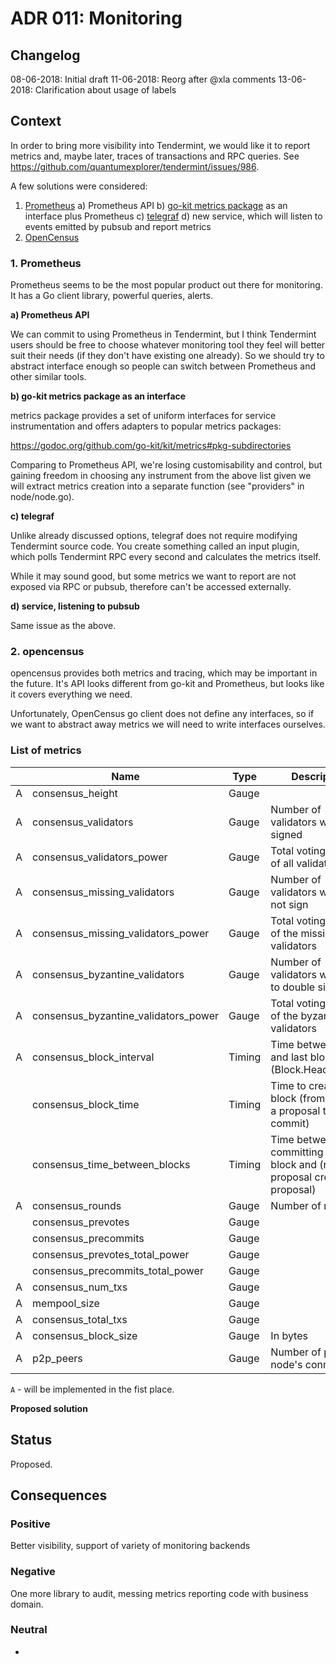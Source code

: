 # ADR 011: Monitoring

## Changelog

08-06-2018: Initial draft
11-06-2018: Reorg after @xla comments
13-06-2018: Clarification about usage of labels

## Context

In order to bring more visibility into Tendermint, we would like it to report
metrics and, maybe later, traces of transactions and RPC queries. See
https://github.com/quantumexplorer/tendermint/issues/986.

A few solutions were considered:

1. [Prometheus](https://prometheus.io)
   a) Prometheus API
   b) [go-kit metrics package](https://github.com/go-kit/kit/tree/master/metrics) as an interface plus Prometheus
   c) [telegraf](https://github.com/influxdata/telegraf)
   d) new service, which will listen to events emitted by pubsub and report metrics
2. [OpenCensus](https://opencensus.io/introduction/)

### 1. Prometheus

Prometheus seems to be the most popular product out there for monitoring. It has
a Go client library, powerful queries, alerts.

**a) Prometheus API**

We can commit to using Prometheus in Tendermint, but I think Tendermint users
should be free to choose whatever monitoring tool they feel will better suit
their needs (if they don't have existing one already). So we should try to
abstract interface enough so people can switch between Prometheus and other
similar tools.

**b) go-kit metrics package as an interface**

metrics package provides a set of uniform interfaces for service
instrumentation and offers adapters to popular metrics packages:

https://godoc.org/github.com/go-kit/kit/metrics#pkg-subdirectories

Comparing to Prometheus API, we're losing customisability and control, but gaining
freedom in choosing any instrument from the above list given we will extract
metrics creation into a separate function (see "providers" in node/node.go).

**c) telegraf**

Unlike already discussed options, telegraf does not require modifying Tendermint
source code. You create something called an input plugin, which polls
Tendermint RPC every second and calculates the metrics itself.

While it may sound good, but some metrics we want to report are not exposed via
RPC or pubsub, therefore can't be accessed externally.

**d) service, listening to pubsub**

Same issue as the above.

### 2. opencensus

opencensus provides both metrics and tracing, which may be important in the
future. It's API looks different from go-kit and Prometheus, but looks like it
covers everything we need.

Unfortunately, OpenCensus go client does not define any
interfaces, so if we want to abstract away metrics we
will need to write interfaces ourselves.

### List of metrics

|     | Name                                 | Type   | Description                                                                   |
| --- | ------------------------------------ | ------ | ----------------------------------------------------------------------------- |
| A   | consensus_height                     | Gauge  |                                                                               |
| A   | consensus_validators                 | Gauge  | Number of validators who signed                                               |
| A   | consensus_validators_power           | Gauge  | Total voting power of all validators                                          |
| A   | consensus_missing_validators         | Gauge  | Number of validators who did not sign                                         |
| A   | consensus_missing_validators_power   | Gauge  | Total voting power of the missing validators                                  |
| A   | consensus_byzantine_validators       | Gauge  | Number of validators who tried to double sign                                 |
| A   | consensus_byzantine_validators_power | Gauge  | Total voting power of the byzantine validators                                |
| A   | consensus_block_interval             | Timing | Time between this and last block (Block.Header.Time)                          |
|     | consensus_block_time                 | Timing | Time to create a block (from creating a proposal to commit)                   |
|     | consensus_time_between_blocks        | Timing | Time between committing last block and (receiving proposal creating proposal) |
| A   | consensus_rounds                     | Gauge  | Number of rounds                                                              |
|     | consensus_prevotes                   | Gauge  |                                                                               |
|     | consensus_precommits                 | Gauge  |                                                                               |
|     | consensus_prevotes_total_power       | Gauge  |                                                                               |
|     | consensus_precommits_total_power     | Gauge  |                                                                               |
| A   | consensus_num_txs                    | Gauge  |                                                                               |
| A   | mempool_size                         | Gauge  |                                                                               |
| A   | consensus_total_txs                  | Gauge  |                                                                               |
| A   | consensus_block_size                 | Gauge  | In bytes                                                                      |
| A   | p2p_peers                            | Gauge  | Number of peers node's connected to                                           |

`A` - will be implemented in the fist place.

**Proposed solution**

## Status

Proposed.

## Consequences

### Positive

Better visibility, support of variety of monitoring backends

### Negative

One more library to audit, messing metrics reporting code with business domain.

### Neutral

-
